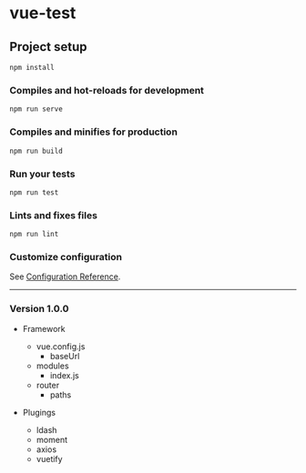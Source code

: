 # vue-test
## Project setup
```
npm install
```
### Compiles and hot-reloads for development
```
npm run serve
```

### Compiles and minifies for production
```
npm run build
```

### Run your tests
```
npm run test
```

### Lints and fixes files
```
npm run lint
```

### Customize configuration
See [Configuration Reference](https://cli.vuejs.org/config/).

--- 
### Version 1.0.0 
* Framework
  * vue.config.js
    * baseUrl
  * modules
    * index.js 
  * router
    * paths

* Plugings
  * ldash
  * moment
  * axios
  * vuetify 
